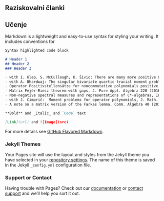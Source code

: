 ## Raziskovalni članki


## Učenje

Markdown is a lightweight and easy-to-use syntax for styling your writing. It includes conventions for

```markdown
Syntax highlighted code block

# Header 1
## Header 2
### Header 3

- with I. Klep, S. McCullough, K. Šivic: There are many more positive maps than completely positive maps, to be pusbliseh in sprejeto Int. Math. Res. Not., dostopno na \url{https://arxiv.org/abs/1611.02838}.
- with A. Bhardwaj: The singular bivariate quartic tracial moment problem, Complex Anal. Oper. Theory 12 (2018) 1057-1142.
- Operator Positivstellensätze for noncommutative polynomials positive on matrix convex sets, J. Math. Anal. Appl. 445 (2017) 32-80.
- Matrix Fejèr-Riesz theorem with gaps, J. Pure Appl. Algebra 220 (2016) 2533-2548.
- Non-negative spectral measures and representations of C*-algebras, Integ. Equ. Oper. Theory 79 (2014) 219-242.
- with J. Cimprič:  Moment problems for operator polynomials, J. Math. Anal. Appl. 401 (2013) 307-316.
- A note on a matrix version of the Farkas lemma, Comm. Algebra 40 (2012) 3420-3429.

**Bold** and _Italic_ and `Code` text

[Link](url) and ![Image](src)
```

For more details see [GitHub Flavored Markdown](https://guides.github.com/features/mastering-markdown/).

### Jekyll Themes

Your Pages site will use the layout and styles from the Jekyll theme you have selected in your [repository settings](https://github.com/ZalarA/ZalarA.github.io/settings). The name of this theme is saved in the Jekyll `_config.yml` configuration file.

### Support or Contact

Having trouble with Pages? Check out our [documentation](https://help.github.com/categories/github-pages-basics/) or [contact support](https://github.com/contact) and we’ll help you sort it out.
